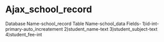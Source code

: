# Ajax_school_record


Database Name-school_record
Table Name-school_data
Fields-
1)id-int-primary-auto_increatement
2)student_name-text
3)student_subject-text
4)student_fee-int
